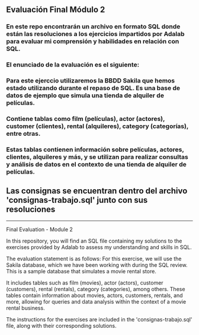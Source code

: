 ## Evaluación Final Módulo 2


### En este repo encontrarán un archivo en formato SQL donde están las resoluciones a los ejercicios impartidos por Adalab para evaluar mi comprensión y habilidades en relación con SQL.
### El enunciado de la evaluación es el siguiente:
### Para este ejerccio utilizaremos la BBDD Sakila que hemos estado utilizando durante el repaso de SQL. Es una base de datos de ejemplo que simula una tienda de alquiler de películas.
### Contiene tablas como film (películas), actor (actores), customer (clientes), rental (alquileres), category (categorías), entre otras.
### Estas tablas contienen información sobre películas, actores, clientes, alquileres y más, y se utilizan para realizar consultas y análisis de datos en el contexto de una tienda de alquiler de películas.



## Las consignas se encuentran dentro del archivo 'consignas-trabajo.sql' junto con sus resoluciones

----------------------------

Final Evaluation - Module 2

In this repository, you will find an SQL file containing my solutions to the exercises provided by Adalab to assess my understanding and skills in SQL.

The evaluation statement is as follows:
For this exercise, we will use the Sakila database, which we have been working with during the SQL review. This is a sample database that simulates a movie rental store.

It includes tables such as film (movies), actor (actors), customer (customers), rental (rentals), category (categories), among others. These tables contain information about movies, actors, customers, rentals, and more, allowing for queries and data analysis within the context of a movie rental business.

The instructions for the exercises are included in the 'consignas-trabajo.sql' file, along with their corresponding solutions.
